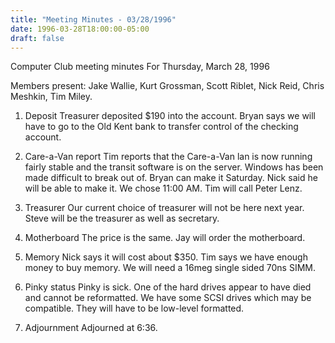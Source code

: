 ```yaml
---
title: "Meeting Minutes - 03/28/1996"
date: 1996-03-28T18:00:00-05:00
draft: false
---
```


Computer Club meeting minutes For Thursday, March 28, 1996 </p><p>
Members present: Jake Wallie, Kurt Grossman, Scott Riblet, Nick Reid, Chris  Meshkin, Tim Miley. </p><p>
1) Deposit    Treasurer deposited $190 into the account.  Bryan says we will have to go to the Old Kent bank to transfer control of the checking account. </p><p>
2) Care-a-Van report    Tim reports that the Care-a-Van lan is now running fairly stable and the transit software is on the server.  Windows has been made difficult to break out of.   Bryan can make it Saturday.  Nick said he will be able to make it.  We chose 11:00 AM.  Tim will call Peter Lenz. </p><p>
3) Treasurer    Our current choice of treasurer will not be here next year.  Steve will be the treasurer as well as secretary. </p><p>
4) Motherboard    The price is the same.  Jay will order the motherboard.   </p><p>
5) Memory    Nick says it will cost about $350.  Tim says we have enough money to buy memory.  We will need a 16meg single sided 70ns SIMM. </p><p>
6) Pinky status    Pinky is sick.  One of the hard drives appear to have died and cannot be reformatted.  We have some SCSI drives which may be compatible.  They will have to be low-level formatted. </p><p>
7) Adjournment    Adjourned at 6:36. </p><p>
</p>
